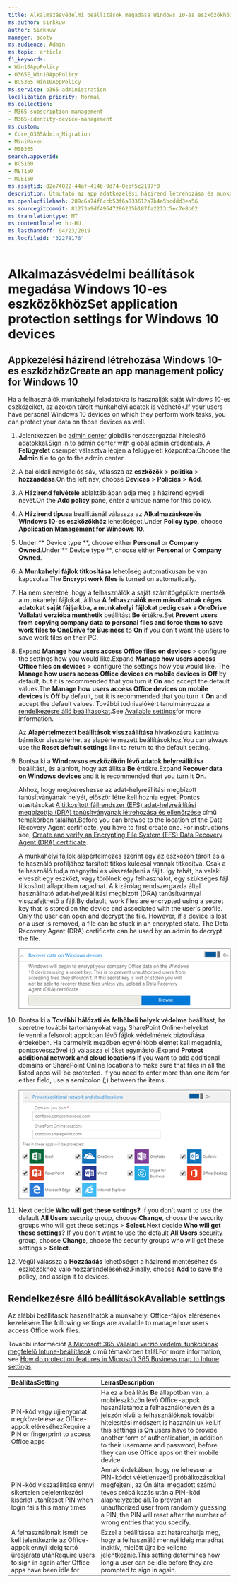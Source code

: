 ```yaml
---
title: Alkalmazásvédelmi beállítások megadása Windows 10-es eszközökhöz
ms.author: sirkkuw
author: Sirkkuw
manager: scotv
ms.audience: Admin
ms.topic: article
f1_keywords:
- Win10AppPolicy
- O365E_Win10AppPolicy
- BCS365_Win10AppPolicy
ms.service: o365-administration
localization_priority: Normal
ms.collection:
- M365-subscription-management
- M365-identity-device-management
ms.custom:
- Core_O365Admin_Migration
- MiniMaven
- MSB365
search.appverid:
- BCS160
- MET150
- MOE150
ms.assetid: 02e74022-44af-414b-9d74-0ebf5c2197f0
description: Útmutató az app adatkezelési házirend létrehozása és munka fájlok Windows 10 eszközök védelme.
ms.openlocfilehash: 289c6a74f6ccb53f6a833612a7b4a5bcddd3ea56
ms.sourcegitcommit: 81273a9df49647286235b187fa2213c5ec7e8b62
ms.translationtype: MT
ms.contentlocale: hu-HU
ms.lasthandoff: 04/23/2019
ms.locfileid: "32278176"
---
```

# <a name="set-application-protection-settings-for-windows-10-devices"></a><span data-ttu-id="b1f9b-103">Alkalmazásvédelmi beállítások megadása Windows 10-es eszközökhöz</span><span class="sxs-lookup"><span data-stu-id="b1f9b-103">Set application protection settings for Windows 10 devices</span></span>

## <a name="create-an-app-management-policy-for-windows-10"></a><span data-ttu-id="b1f9b-104">Appkezelési házirend létrehozása Windows 10-es eszközhöz</span><span class="sxs-lookup"><span data-stu-id="b1f9b-104">Create an app management policy for Windows 10</span></span>

<span data-ttu-id="b1f9b-105">Ha a felhasználók munkahelyi feladatokra is használják saját Windows 10-es eszközeiket, az azokon tárolt munkahelyi adatok is védhetők.</span><span class="sxs-lookup"><span data-stu-id="b1f9b-105">If your users have personal Windows 10 devices on which they perform work tasks, you can protect your data on those devices as well.</span></span>
  
1. <span data-ttu-id="b1f9b-106">Jelentkezzen be [admin center](https://go.microsoft.com/fwlink/p/?linkid=837890) globális rendszergazdai hitelesítő adatokkal.</span><span class="sxs-lookup"><span data-stu-id="b1f9b-106">Sign in to [admin center](https://go.microsoft.com/fwlink/p/?linkid=837890) with global admin credentials.</span></span> <span data-ttu-id="b1f9b-107">A **Felügyelet** csempét választva lépjen a felügyeleti központba.</span><span class="sxs-lookup"><span data-stu-id="b1f9b-107">Choose the **Admin** tile to go to the admin center.</span></span> 
    
2. <span data-ttu-id="b1f9b-108">A bal oldali navigációs sáv, válassza az **eszközök** \> **politika** \> **hozzáadása**.</span><span class="sxs-lookup"><span data-stu-id="b1f9b-108">On the left nav, choose **Devices** \> **Policies** \> **Add**.</span></span>

3. <span data-ttu-id="b1f9b-109">A **Házirend felvétele** ablaktáblában adja meg a házirend egyedi nevét.</span><span class="sxs-lookup"><span data-stu-id="b1f9b-109">On the **Add policy** pane, enter a unique name for this policy.</span></span> 
    
4. <span data-ttu-id="b1f9b-110">A **Házirend típusa** beállításnál válassza az **Alkalmazáskezelés Windows 10-es eszközökhöz** lehetőséget.</span><span class="sxs-lookup"><span data-stu-id="b1f9b-110">Under **Policy type**, choose **Application Management for Windows 10**.</span></span>
    
5. <span data-ttu-id="b1f9b-111">Under \*\* Device type \*\*, choose either **Personal** or **Company Owned**.</span><span class="sxs-lookup"><span data-stu-id="b1f9b-111">Under \*\* Device type \*\*, choose either **Personal** or **Company Owned**.</span></span>
    
6. <span data-ttu-id="b1f9b-112">A **Munkahelyi fájlok titkosítása** lehetőség automatikusan be van kapcsolva.</span><span class="sxs-lookup"><span data-stu-id="b1f9b-112">The **Encrypt work files** is turned on automatically.</span></span> 
    
7. <span data-ttu-id="b1f9b-113">Ha nem szeretné, hogy a felhasználók a saját számítógépükre mentsék a munkahelyi fájlokat, állítsa **A felhasználók nem másolhatnak céges adatokat saját fájljaikba, a munkahelyi fájlokat pedig csak a OneDrive Vállalati verzióba menthetik** beállítást **Be** értékre.</span><span class="sxs-lookup"><span data-stu-id="b1f9b-113">Set **Prevent users from copying company data to personal files and force them to save work files to OneDrive for Business** to **On** if you don't want the users to save work files on their PC.</span></span> 
    
8. <span data-ttu-id="b1f9b-114">Expand **Manage how users access Office files on devices** \> configure the settings how you would like.</span><span class="sxs-lookup"><span data-stu-id="b1f9b-114">Expand **Manage how users access Office files on devices** \> configure the settings how you would like.</span></span> <span data-ttu-id="b1f9b-115">The **Manage how users access Office devices on mobile devices** is **Off** by default, but it is recommended that you turn it **On** and accept the default values.</span><span class="sxs-lookup"><span data-stu-id="b1f9b-115">The **Manage how users access Office devices on mobile devices** is **Off** by default, but it is recommended that you turn it **On** and accept the default values.</span></span> <span data-ttu-id="b1f9b-116">További tudnivalókért tanulmányozza a [rendelkezésre álló beállításokat](#available-settings).</span><span class="sxs-lookup"><span data-stu-id="b1f9b-116">See [Available settings](#available-settings)for more information.</span></span> 
    
    <span data-ttu-id="b1f9b-117">Az **Alapértelmezett beállítások visszaállítása** hivatkozásra kattintva bármikor visszatérhet az alapértelmezett beállításokhoz.</span><span class="sxs-lookup"><span data-stu-id="b1f9b-117">You can always use the **Reset default settings** link to return to the default setting.</span></span> 
    
9. <span data-ttu-id="b1f9b-118">Bontsa ki a **Windowsos eszközökön lévő adatok helyreállítása** beállítást, és ajánlott, hogy azt állítsa **Be** értékre.</span><span class="sxs-lookup"><span data-stu-id="b1f9b-118">Expand **Recover data on Windows devices** and it is recommended that you turn it **On**.</span></span>
    
    <span data-ttu-id="b1f9b-p103">Ahhoz, hogy megkereshesse az adat-helyreállítási megbízott tanúsítványának helyét, először létre kell hoznia egyet. Pontos utasításokat [A titkosított fájlrendszer (EFS) adat-helyreállítási megbízottja (DRA) tanúsítványának létrehozása és ellenőrzése](https://go.microsoft.com/fwlink/p/?linkid=853700) című témakörben találhat.</span><span class="sxs-lookup"><span data-stu-id="b1f9b-p103">Before you can browse to the location of the Data Recovery Agent certificate, you have to first create one. For instructions see, [Create and verify an Encrypting File System (EFS) Data Recovery Agent (DRA) certificate](https://go.microsoft.com/fwlink/p/?linkid=853700).</span></span>
    
    <span data-ttu-id="b1f9b-p104">A munkahelyi fájlok alapértelmezés szerint egy az eszközön tárolt és a felhasználó profiljához társított titkos kulccsal vannak titkosítva. Csak a felhasználó tudja megnyitni és visszafejteni a fájlt. Így tehát, ha valaki elveszít egy eszközt, vagy törölnek egy felhasználót, egy szükséges fájl titkosított állapotban ragadhat. A kizárólag rendszergazda által használható adat-helyreállítási megbízott (DRA) tanúsítvánnyal visszafejthető a fájl.</span><span class="sxs-lookup"><span data-stu-id="b1f9b-p104">By default, work files are encrypted using a secret key that is stored on the device and associated with the user's profile. Only the user can open and decrypt the file. However, if a device is lost or a user is removed, a file can be stuck in an encrypted state. The Data Recovery Agent (DRA) certificate can be used by an admin to decrypt the file.</span></span>
    
    ![Browse to Data Recovery Agent certificate.](media/7d7d664f-b72f-4293-a3e7-d0fa7371366c.png)
  
10. <span data-ttu-id="b1f9b-p105">Bontsa ki a **További hálózati és felhőbeli helyek védelme** beállítást, ha szeretne további tartományokat vagy SharePoint Online-helyeket felvenni a felsorolt appokban lévő fájlok védelmének biztosítása érdekében. Ha bármelyik mezőben egynél több elemet kell megadnia, pontosvesszővel (;) válassza el őket egymástól.</span><span class="sxs-lookup"><span data-stu-id="b1f9b-p105">Expand **Protect additional network and cloud locations** if you want to add additional domains or SharePoint Online locations to make sure that files in all the listed apps will be protected. If you need to enter more than one item for either field, use a semicolon (;) between the items.</span></span> 
    
    ![Expand Protect additional network and cloud locations, and enter domains or SharePoint Online sites you own.](media/7afaa0c7-ba53-456d-8c61-312c45e09625.png)
  
11. <span data-ttu-id="b1f9b-p106">Next decide **Who will get these settings?** If you don't want to use the default **All Users** security group, choose **Change**, choose the security groups who will get these settings \> **Select**.</span><span class="sxs-lookup"><span data-stu-id="b1f9b-p106">Next decide **Who will get these settings?** If you don't want to use the default **All Users** security group, choose **Change**, choose the security groups who will get these settings \> **Select**.</span></span>
    
12. <span data-ttu-id="b1f9b-131">Végül válassza a **Hozzáadás** lehetőséget a házirend mentéséhez és eszközökhöz való hozzárendeléséhez.</span><span class="sxs-lookup"><span data-stu-id="b1f9b-131">Finally, choose **Add** to save the policy, and assign it to devices.</span></span> 
    
## <a name="available-settings"></a><span data-ttu-id="b1f9b-132">Rendelkezésre álló beállítások</span><span class="sxs-lookup"><span data-stu-id="b1f9b-132">Available settings</span></span>

<span data-ttu-id="b1f9b-133">Az alábbi beállítások használhatók a munkahelyi Office-fájlok elérésének kezelésére.</span><span class="sxs-lookup"><span data-stu-id="b1f9b-133">The following settings are available to manage how users access Office work files.</span></span>
  
<span data-ttu-id="b1f9b-134">További információt [A Microsoft 365 Vállalati verzió védelmi funkcióinak megfelelő Intune-beállítások](map-protection-features-to-intune-settings.md) című témakörben talál.</span><span class="sxs-lookup"><span data-stu-id="b1f9b-134">For more information, see [How do protection features in Microsoft 365 Business map to Intune settings](map-protection-features-to-intune-settings.md).</span></span>
  
|<span data-ttu-id="b1f9b-135">**Beállítás**</span><span class="sxs-lookup"><span data-stu-id="b1f9b-135">**Setting**</span></span>|<span data-ttu-id="b1f9b-136">**Leírás**</span><span class="sxs-lookup"><span data-stu-id="b1f9b-136">**Description**</span></span>|
|:-----|:-----|
|<span data-ttu-id="b1f9b-137">PIN-kód vagy ujjlenyomat megkövetelése az Office-appok eléréséhez</span><span class="sxs-lookup"><span data-stu-id="b1f9b-137">Require a PIN or fingerprint to access Office apps</span></span>  <br/> |<span data-ttu-id="b1f9b-138">Ha ez a beállítás **Be** állapotban van, a mobileszközön lévő Office-appok használatához a felhasználónéven és a jelszón kívül a felhasználóknak további hitelesítési módszert is használniuk kell.</span><span class="sxs-lookup"><span data-stu-id="b1f9b-138">If this settings is **On** users have to provide another form of authentication, in addition to their username and password, before they can use Office apps on their mobile device.</span></span>  <br/> |
|<span data-ttu-id="b1f9b-139">PIN-kód visszaállítása ennyi sikertelen bejelentkezési kísérlet után</span><span class="sxs-lookup"><span data-stu-id="b1f9b-139">Reset PIN when login fails this many times</span></span>  <br/> |<span data-ttu-id="b1f9b-140">Annak érdekében, hogy ne lehessen a PIN-kódot véletlenszerű próbálkozásokkal megfejteni, az Ön által megadott számú téves próbálkozás után a PIN-kód alaphelyzetbe áll.</span><span class="sxs-lookup"><span data-stu-id="b1f9b-140">To prevent an unauthorized user from randomly guessing a PIN, the PIN will reset after the number of wrong entries that you specify.</span></span>  <br/> |
|<span data-ttu-id="b1f9b-141">A felhasználónak ismét be kell jelentkeznie az Office-appok ennyi ideig tartó üresjárata után</span><span class="sxs-lookup"><span data-stu-id="b1f9b-141">Require users to sign in again after Office apps have been idle for</span></span>  <br/> |<span data-ttu-id="b1f9b-142">Ezzel a beállítással azt határozhatja meg, hogy a felhasználó mennyi ideig maradhat inaktív, mielőtt újra be kellene jelentkeznie.</span><span class="sxs-lookup"><span data-stu-id="b1f9b-142">This setting determines how long a user can be idle before they are prompted to sign in again.</span></span>  <br/> |
   

